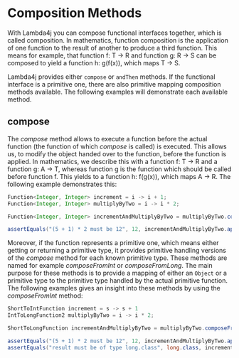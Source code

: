 # Composition Methods

With Lambda4j you can compose functional interfaces together, which is called composition. In mathematics, function composition is the application of one function to the result of another to produce a third function. This means for example, that function f: T -> R and function g: R -> S can be composed to yield a function h: g(f(x)), which maps T -> S.

Lambda4j provides either `compose` or `andThen` methods. If the functional interface is a primitive one, there are also primitive mapping composition methods available. The following examples will demonstrate each available method.

## compose

The *compose* method allows to execute a function before the actual function (the function of which *compose* is called) is executed. This allows us, to modify the object handed over to the function, before the function is applied. In mathematics, we describe this with a function f: T -> R and a function g: A -> T, whereas function g is the function which should be called before function f. This yields to a function h: f(g(x)), which maps A -> R. The following example demonstrates this:

```java
Function<Integer, Integer> increment = i -> i + 1;
Function<Integer, Integer> multiplyByTwo = i -> i * 2;

Function<Integer, Integer> incrementAndMultiplyByTwo = multiplyByTwo.compose(increment);

assertEquals("(5 + 1) * 2 must be 12", 12, incrementAndMultiplyByTwo.apply(5))
```

Moreover, if the function represents a primitive one, which means either getting or returning a primitive type, it provides primitive handling versions of the *compose* method for each known primitive type. These methods are named for example *composeFromInt* or *composeFromLong*. The main purpose for these methods is to provide a mapping of either an `Object` or a primitive type to the primitive type handled by the actual primitive function. The following examples gives an insight into these methods by using the *composeFromInt* method:

```java
ShortToIntFunction increment = s -> s + 1
IntToLongFunction2 multiplyByTwo = i -> i * 2;

ShortToLongFunction incrementAndMultiplyByTwo = multiplyByTwo.composeFromShort(increment);

assertEquals("(5 + 1) * 2 must be 12", 12, incrementAndMultiplyByTwo.apply(5))
assertEquals("result must be of type long.class", long.class, incrementAndMultiplyByTwo.apply(5).getClass())
```
